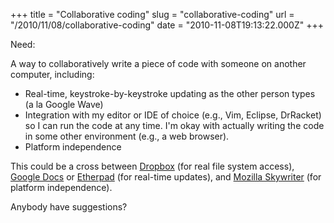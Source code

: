 +++
title = "Collaborative coding"
slug = "collaborative-coding"
url = "/2010/11/08/collaborative-coding"
date = "2010-11-08T19:13:22.000Z"
+++

Need:

A way to collaboratively write a piece of code with someone on another computer, including:
<ul>
	<li>Real-time, keystroke-by-keystroke updating as the other person types (a la Google Wave)</li>
	<li>Integration with my editor or IDE of choice (e.g., Vim, Eclipse, DrRacket) so I can run the code at any time. I'm okay with actually writing the code in some other environment (e.g., a web browser).</li>
	<li>Platform independence</li>
</ul>
This could be a cross between <a href="http://www.dropbox.com/">Dropbox</a> (for real file system access), <a href="http://docs.google.com/">Google Docs</a> or <a href="http://etherpad.com/">Etherpad</a> (for real-time updates), and <a href="https://mozillalabs.com/skywriter/">Mozilla Skywriter</a> (for platform independence).

Anybody have suggestions?